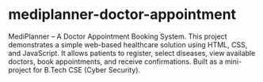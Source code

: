 # mediplanner-doctor-appointment
MediPlanner – A Doctor Appointment Booking System. This project demonstrates a simple web-based healthcare solution using HTML, CSS, and JavaScript. It allows patients to register, select diseases, view available doctors, book appointments, and receive confirmations. Built as a mini-project for B.Tech CSE (Cyber Security).
